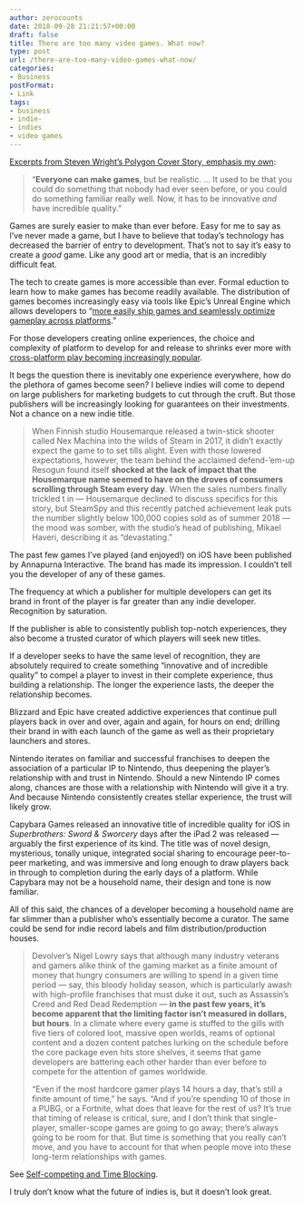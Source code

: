 ```yaml
---
author: zerocounts
date: 2018-09-28 21:21:57+00:00
draft: false
title: There are too many video games. What now?
type: post
url: /there-are-too-many-video-games-what-now/
categories:
- Business
postFormat:
- Link
tags:
- business
- indie-
- indies
- video games
---
```


[Excerpts from Steven Wright’s Polygon Cover Story, emphasis my own](https://www.polygon.com/2018/9/28/17911372/there-are-too-many-video-games-what-now-indiepocalypse):

> “**Everyone can make games**, but be realistic. ... It used to be that you could do something that nobody had ever seen before, or you could do something familiar really well. Now, it has to be innovative _and_ have incredible quality.”

Games are surely easier to make than ever before. Easy for me to say as I’ve never made a game, but I have to believe that today’s technology has decreased the barrier of entry to development. That’s not to say it’s easy to create a _good_ game. Like any good art or media, that is an incredibly difficult feat.

The tech to create games is more accessible than ever. Formal eduction to learn how to make games has become readily available. The distribution of games becomes increasingly easy via tools like Epic’s Unreal Engine which allows developers to “[more easily ship games and seamlessly optimize gameplay across platforms](https://www.unrealengine.com/en-US/blog/unreal-engine-4-20-released).”

For those developers creating online experiences, the choice and complexity of platform to develop for and release to shrinks ever more with [cross-platform play becoming increasingly popular](/2018/09/26/cross-platform-play-coming-to-ps4-starting-with-fortnite/).

It begs the question there is inevitably one experience everywhere, how do the plethora of games become seen? I believe indies will come to depend on large publishers for marketing budgets to cut through the cruft. But those publishers will be increasingly looking for guarantees on their investments. Not a chance on a new indie title.

> When Finnish studio Housemarque released a twin-stick shooter called Nex Machina into the wilds of Steam in 2017, it didn’t exactly expect the game to to set tills alight. Even with those lowered expectations, however, the team behind the acclaimed defend-’em-up Resogun found itself **shocked at the lack of impact that the Housemarque name seemed to have on the droves of consumers scrolling through Steam every day**. When the sales numbers finally trickled t in — Housemarque declined to discuss specifics for this story, but SteamSpy and this recently patched achievement leak puts the number slightly below 100,000 copies sold as of summer 2018 — the mood was somber, with the studio’s head of publishing, Mikael Haveri, describing it as “devastating.”

The past few games I’ve played (and enjoyed!) on iOS have been published by Annapurna Interactive. The brand has made its impression. I couldn’t tell you the developer of any of these games.

The frequency at which a publisher for multiple developers can get its brand in front of the player is far greater than any indie developer. Recognition by saturation.

If the publisher is able to consistently publish top-notch experiences, they also become a trusted curator of which players will seek new titles.

If a developer seeks to have the same level of recognition, they are absolutely required to create something “innovative and of incredible quality” to compel a player to invest in their complete experience, thus building a relationship. The longer the experience lasts, the deeper the relationship becomes.

Blizzard and Epic have created addictive experiences that continue pull players back in over and over, again and again, for hours on end; drilling their brand in with each launch of the game as well as their proprietary launchers and stores.

Nintendo iterates on familiar and successful franchises to deepen the association of a particular IP to Nintendo, thus deepening the player’s relationship with and trust in Nintendo. Should a new Nintendo IP comes along, chances are those with a relationship with Nintendo will give it a try. And because Nintendo consistently creates stellar experience, the trust will likely grow.

Capybara Games released an innovative title of incredible quality for iOS in _Superbrothers: Sword & Sworcery_ days after the iPad 2 was released — arguably the first experience of its kind. The title was of novel design, mysterious, tonally unique, integrated social sharing to encourage peer-to-peer marketing, and was immersive and long enough to draw players back in through to completion during the early days of a platform. While Capybara may not be a household name, their design and tone is now familiar.

All of this said, the chances of a developer becoming a household name are far slimmer than a publisher who’s essentially become a curator. The same could be send for indie record labels and film distribution/production houses.

> Devolver’s Nigel Lowry says that although many industry veterans and gamers alike think of the gaming market as a finite amount of money that hungry consumers are willing to spend in a given time period — say, this bloody holiday season, which is particularly awash with high-profile franchises that must duke it out, such as Assassin’s Creed and Red Dead Redemption — **in the past few years, it’s become apparent that the limiting factor isn’t measured in dollars, but hours**. In a climate where every game is stuffed to the gills with five tiers of colored loot, massive open worlds, reams of optional content and a dozen content patches lurking on the schedule before the core package even hits store shelves, it seems that game developers are battering each other harder than ever before to compete for the attention of games worldwide.
>
> “Even if the most hardcore gamer plays 14 hours a day, that’s still a finite amount of time,” he says. “And if you’re spending 10 of those in a PUBG, or a Fortnite, what does that leave for the rest of us? It’s true that timing of release is critical, sure, and I don’t think that single-player, smaller-scope games are going to go away; there’s always going to be room for that. But time is something that you really can’t move, and you have to account for that when people move into these long-term relationships with games.

See [Self-competing and Time Blocking](/2017/04/23/self-competing-and-time-blocking/).

I truly don’t know what the future of indies is, but it doesn’t look great.